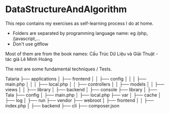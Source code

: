 # DataStructureAndAlgorithm

This repo contains my exercises as self-learning process I do at home.
  - Folders are separated by programming language name: eg /php, /javascript,...
  - Don't use gitflow

Most of them are from the book names: Cấu Trúc Dữ Liệu và Giải Thuật - tác giả Lê Minh Hoàng

The rest are some fundamental techniques / Tests.



Talaria
├── applications
│   ├── frontend
│   │   ├── config
│   │   │   ├── main.php
│   │   │   ├── local.php
│   │   ├── controllers
│   │   ├── models
│   │   ├── views
│   │   ├── library
│   ├── backend
│   ├── console
├── library
│   ├── Tala
├── config
│   ├── main.php
│   ├── local.php
├── var
│   ├── cache
│   ├── log
│   ├── run
├── vendor
├── webroot
│   ├── frontend
│   │   ├── index.php
│   ├── backend
├── cli
├── composer.json